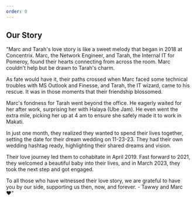 ```yaml
---
order: 0
---
```

## Our Story

"Marc and Tarah's love story is like a sweet melody that began in 2018 at Concentrix. Marc, the Network Engineer, and Tarah, the Internal IT for Pomeroy, found their hearts connecting from across the room. Marc couldn't help but be drawn to Tarah's charm.

As fate would have it, their paths crossed when Marc faced some technical troubles with MS Outlook and Finesse, and Tarah, the IT wizard, came to his rescue. It was in those moments that their friendship blossomed.

Marc's fondness for Tarah went beyond the office. He eagerly waited for her after work, surprising her with Halaya (Ube Jam). He even went the extra mile, picking her up at 4 am to ensure she safely made it to work in Makati.

In just one month, they realized they wanted to spend their lives together, setting the date for their dream wedding on 11-23-23. They had their own wedding hashtag ready, highlighting their shared dreams and vision.

Their love journey led them to cohabitate in April 2019. Fast forward to 2021, they welcomed a beautiful baby into their lives, and in March 2023, they took the next step and got engaged.

To all those who have witnessed their love story, we are grateful to have you by our side, supporting us then, now, and forever. - Tawwy and Marc ❤"